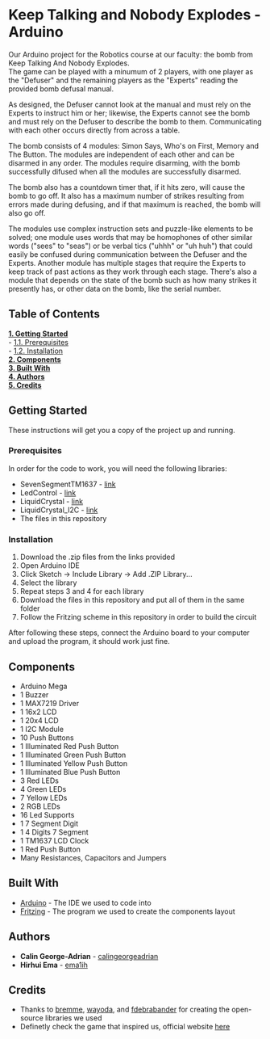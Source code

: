 # Keep Talking and Nobody Explodes - Arduino
Our Arduino project for the Robotics course at our faculty: the bomb from Keep Talking And Nobody Explodes.  
The game can be played with a minumum of 2 players, with one player as the "Defuser" and the remaining players as the "Experts" reading the provided bomb defusal manual.    

As designed, the Defuser cannot look at the manual and must rely on the Experts to instruct him or her; likewise, the Experts cannot see the bomb and must rely on the Defuser to describe the bomb to them. Communicating with each other occurs directly from across a table.
  
The bomb consists of 4 modules: Simon Says, Who's on First, Memory and The Button. The modules are independent of each other and can be disarmed in any order. The modules require disarming, with the bomb successfully difused when all the modules are successfully disarmed.  

The bomb also has a countdown timer that, if it hits zero, will cause the bomb to go off. It also has a maximum number of strikes resulting from errors made during defusing, and if that maximum is reached, the bomb will also go off.  

The modules use complex instruction sets and puzzle-like elements to be solved; one module uses words that may be homophones of other similar words ("sees" to "seas") or be verbal tics ("uhhh" or "uh huh") that could easily be confused during communication between the Defuser and the Experts. Another module has multiple stages that require the Experts to keep track of past actions as they work through each stage. There's also a module that depends on the state of the bomb such as how many strikes it presently has, or other data on the bomb, like the serial number.

## Table of Contents
**[1. Getting Started](#getting-started)**  
    - [1.1. Prerequisites](#prerequisites)  
    - [1.2. Installation](#installation)  
**[2. Components](#components)**  
**[3. Built With](#built-with)**  
**[4. Authors](#authors)**  
**[5. Credits](#credits)**  


## Getting Started
These instructions will get you a copy of the project up and running.

### Prerequisites
In order for the code to work, you will need the following libraries:  
- SevenSegmentTM1637 - [link](https://github.com/bremme/arduino-tm1637)  
- LedControl - [link](https://github.com/wayoda/LedControl)  
- LiquidCrystal - [link](https://www.arduinolibraries.info/libraries/liquid-crystal)  
- LiquidCrystal_I2C - [link](https://github.com/fdebrabander/Arduino-LiquidCrystal-I2C-library)
- The files in this repository

### Installation
1. Download the .zip files from the links provided
2. Open Arduino IDE
3. Click Sketch -> Include Library -> Add .ZIP Library...
4. Select the library
5. Repeat steps 3 and 4 for each library
6. Download the files in this repository and put all of them in the same folder
7. Follow the Fritzing scheme in this repository in order to build the circuit

After following these steps, connect the Arduino board to your computer and upload the program, it should work just fine.

## Components
 - Arduino Mega
 - 1 Buzzer
 - 1 MAX7219 Driver
 - 1 16x2 LCD
 - 1 20x4 LCD
 - 1 I2C Module
 - 10 Push Buttons
 - 1 Illuminated Red Push Button
 - 1 Illuminated Green Push Button
 - 1 Illuminated Yellow Push Button
 - 1 Illuminated Blue Push Button
 - 3 Red LEDs
 - 4 Green LEDs
 - 7 Yellow LEDs
 - 2 RGB LEDs
 - 16 Led Supports
 - 1 7 Segment Digit
 - 1 4 Digits 7 Segment
 - 1 TM1637 LCD Clock
 - 1 Red Push Button
 - Many Resistances, Capacitors and Jumpers

## Built With

* [Arduino](https://www.arduino.cc/en/main/software) - The IDE we used to code into
* [Fritzing](http://fritzing.org/home/) - The program we used to create the components layout

## Authors

* **Calin George-Adrian** - [calingeorgeadrian](https://github.com/calingeorgeadrian)
* **Hirhui Ema** - [ema1ih](https://github.com/ema1ih)

## Credits

* Thanks to [bremme](https://github.com/bremme), [wayoda](https://github.com/wayoda), and [fdebrabander](https://github.com/fdebrabander) for creating the open-source libraries we used
* Definetly check the game that inspired us, official website [here](https://keeptalkinggame.com/)
